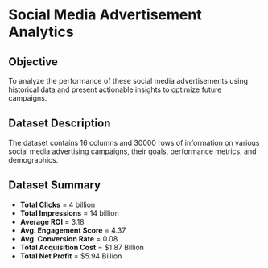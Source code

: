 # **Social Media Advertisement Analytics**

## **Objective**
To analyze the performance of these social media advertisements using historical data and present actionable insights to optimize future campaigns.

## **Dataset Description** 
The dataset contains 16 columns and 30000 rows of information on various social media advertising campaigns, their goals, performance metrics, and demographics.

## **Dataset Summary**
- **Total Clicks** = 4 billion
- **Total Impressions** = 14 billion
- **Average ROI** = 3.18
- **Avg. Engagement Score** = 4.37
- **Avg. Conversion Rate** = 0.08
- **Total Acquisition Cost** = $1.87 Billion
- **Total Net Profit** = $5.94 Billion

